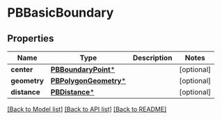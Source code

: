 # PBBasicBoundary

## Properties
Name | Type | Description | Notes
------------ | ------------- | ------------- | -------------
**center** | [**PBBoundaryPoint***](PBBoundaryPoint.md) |  | [optional] 
**geometry** | [**PBPolygonGeometry***](PBPolygonGeometry.md) |  | [optional] 
**distance** | [**PBDistance***](PBDistance.md) |  | [optional] 

[[Back to Model list]](../README.md#documentation-for-models) [[Back to API list]](../README.md#documentation-for-api-endpoints) [[Back to README]](../README.md)


